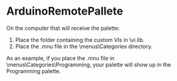 # ArduinoRemotePallete
On the computer that will receive the palette:
1. Place the folder containing the custom VIs in <LabVIEW>\vi.lib.
2. Place the .mnu file in the <LabVIEW>\menus\Categories directory.
  
As an example, if you place the .mnu file in <LabVIEW>\menus\Categories\Programming, your palette will show up in the Programming palette.
